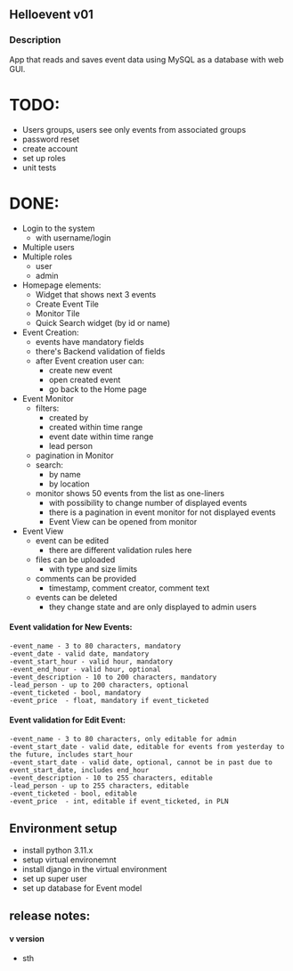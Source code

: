 ## Helloevent v01
### Description
App that reads and saves event data using MySQL as a database with web GUI.

# TODO:
* Users groups, users see only events from associated groups
* password reset
* create account
* set up roles
* unit tests

# DONE:
* Login to the system
  * with username/login
* Multiple users
* Multiple roles
  * user
  * admin
* Homepage elements:
  * Widget that shows next 3 events 
  * Create Event Tile
  * Monitor Tile
  * Quick Search widget (by id or name)
* Event Creation:
  * events have mandatory fields
  * there's Backend validation of fields
  * after Event creation user can:
    * create new event
    * open created event
    * go back to the Home page
* Event Monitor
  * filters:
    * created by
    * created within time range
    * event date within time range
    * lead person
  * pagination in Monitor
  * search:
    * by name
    * by location
  * monitor shows 50 events from the list as one-liners
    * with possibility to change number of displayed events
    * there is a pagination in event monitor for not displayed events
    * Event View can be opened from monitor
* Event View 
  * event can be edited
    * there are different validation rules here
  * files can be uploaded
    * with type and size limits
  * comments can be provided
    * timestamp, comment creator, comment text
  * events can be deleted
    * they change state and are only displayed to admin users

#### Event validation for New Events:
```
-event_name - 3 to 80 characters, mandatory
-event_date - valid date, mandatory
-event_start_hour - valid hour, mandatory
-event_end_hour - valid hour, optional
-event_description - 10 to 200 characters, mandatory
-lead_person - up to 200 characters, optional
-event_ticketed - bool, mandatory
-event_price  - float, mandatory if event_ticketed
```
#### Event validation for Edit Event:
```
-event_name - 3 to 80 characters, only editable for admin
-event_start_date - valid date, editable for events from yesterday to the future, includes start_hour
-event_start_date - valid date, optional, cannot be in past due to event_start_date, includes end_hour
-event_description - 10 to 255 characters, editable
-lead_person - up to 255 characters, editable
-event_ticketed - bool, editable
-event_price  - int, editable if event_ticketed, in PLN
```

## Environment setup
* install python 3.11.x
* setup virtual environemnt
* install django in the virtual environment
* set up super user 
* set up database for Event model

## release notes:
#### v version
* sth